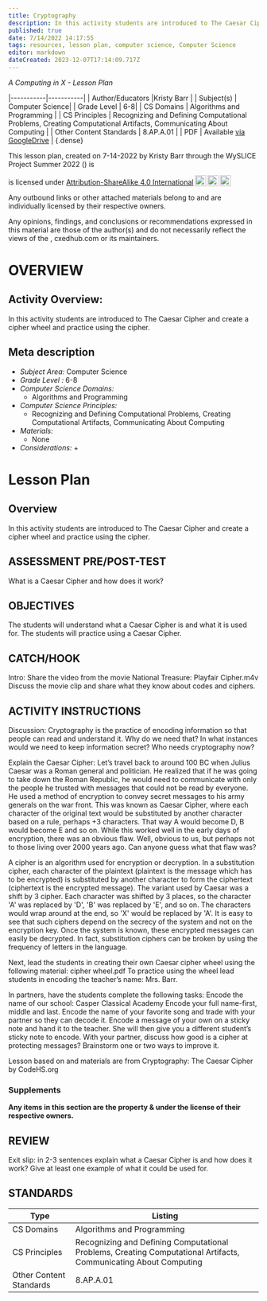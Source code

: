 ```yaml
---
title: Cryptography
description: In this activity students are introduced to The Caesar Cipher and create a cipher wheel and practice using the cipher.
published: true
date: 7/14/2022 14:17:55
tags: resources, lesson plan, computer science, Computer Science 
editor: markdown
dateCreated: 2023-12-07T17:14:09.717Z
---
```

*A Computing in X - Lesson Plan*

|-----------|-----------|
| Author/Educators |Kristy Barr |
| Subject(s) | Computer Science|
| Grade Level | 6-8|
| CS Domains | Algorithms and Programming |
| CS Principles | Recognizing and Defining Computational Problems, Creating Computational Artifacts, Communicating About Computing |
| Other Content Standards | 8.AP.A.01 | 
| PDF | Available [via GoogleDrive]() |
{.dense}






This lesson plan, created on 7-14-2022 by Kristy Barr through the  WySLICE Project Summer 2022 () is  <p xmlns:cc="http://creativecommons.org/ns#" >  is licensed under <a href="http://creativecommons.org/licenses/by-sa/4.0/?ref=chooser-v1" target="_blank" rel="license noopener noreferrer" style="display:inline-block;">Attribution-ShareAlike 4.0 International<img style="height:22px!important;margin-left:3px;vertical-align:text-bottom;" src="https://mirrors.creativecommons.org/presskit/icons/cc.svg?ref=chooser-v1"><img style="height:22px!important;margin-left:3px;vertical-align:text-bottom;" src="https://mirrors.creativecommons.org/presskit/icons/by.svg?ref=chooser-v1"><img style="height:22px!important;margin-left:3px;vertical-align:text-bottom;" src="https://mirrors.creativecommons.org/presskit/icons/sa.svg?ref=chooser-v1"></a></p>


Any outbound links or other attached materials belong to and are individually licensed by their respective owners. 


Any opinions, findings, and conclusions or recommendations expressed in this material are those of the author(s) and do not necessarily reflect the views of the , cxedhub.com or its maintainers.


# OVERVIEW
## Activity Overview:  
In this activity students are introduced to The Caesar Cipher and create a cipher wheel and practice using the cipher.
## Meta description
+ *Subject Area:* Computer Science 
+ *Grade Level :* 6-8 
+ *Computer Science Domains:*
   + Algorithms and Programming
+ *Computer Science Principles:*
   + Recognizing and Defining Computational Problems, Creating Computational Artifacts, Communicating About Computing
+ *Materials:* 
   + None
+ *Considerations:*
   + 


# Lesson Plan
## Overview
In this activity students are introduced to The Caesar Cipher and create a cipher wheel and practice using the cipher.
## ASSESSMENT PRE/POST-TEST
What is a Caesar Cipher and how does it work?
## OBJECTIVES
The students will understand what a Caesar Cipher is and what it is used for.
The students will practice using a Caesar Cipher.


## CATCH/HOOK
Intro: Share the video from the movie National Treasure: Playfair Cipher.m4v
Discuss the movie clip and share what they know about codes and ciphers.


## ACTIVITY INSTRUCTIONS
Discussion:
Cryptography is the practice of encoding information so that people can read and understand it.  Why do we need that?  In what instances would we need to keep information secret?  Who needs cryptography now?


Explain the Caesar Cipher:
Let’s travel back to around 100 BC when Julius Caesar was a Roman general and politician. He realized that if he was going to take down the Roman Republic, he would need to communicate with only the people he trusted with messages that could not be read by everyone. He used a method of encryption to convey secret messages to his army generals on the war front. This was known as Caesar Cipher, where each character of the original text would be substituted by another character based on a rule, perhaps +3 characters. That way A would become D, B would become E and so on. While this worked well in the early days of encryption, there was an obvious flaw. Well, obvious to us, but perhaps not to those living over 2000 years ago. Can anyone guess what that flaw was? 


A cipher is an algorithm used for encryption or decryption. In a substitution cipher, each character of the plaintext (plaintext is the message which has to be encrypted) is substituted by another character to form the ciphertext (ciphertext is the encrypted message). The variant used by Caesar was a shift by 3 cipher. Each character was shifted by 3 places, so the character 'A' was replaced by 'D', 'B' was replaced by 'E', and so on. The characters would wrap around at the end, so 'X' would be replaced by 'A'.  It is easy to see that such ciphers depend on the secrecy of the system and not on the encryption key. Once the system is known, these encrypted messages can easily be decrypted. In fact, substitution ciphers can be broken by using the frequency of letters in the language.


Next, lead the students in creating their own Caesar cipher wheel using the following material: cipher wheel.pdf
To practice using the wheel lead students in encoding the teacher’s name: Mrs. Barr.




In partners, have the students complete the following tasks:
Encode the name of our school: Casper Classical Academy
Encode your full name-first, middle and last.
Encode the name of your favorite song and trade with your partner so they can decode it.
Encode a message of your own on a sticky note and hand it to the teacher.  She will then give you a different student’s sticky note to encode.
With your partner, discuss how good is a cipher at protecting messages?  Brainstorm one or two ways to improve it.






Lesson based on and materials are from Cryptography: The Caesar Cipher by CodeHS.org


### Supplements
**Any items in this section are the property & under the license of their respective owners.**






## REVIEW
Exit slip: in 2-3 sentences explain what a Caesar Cipher is and how does it work? Give at least one example of what it could be used for.
## STANDARDS        
| Type | Listing | 
|-----------|-----------|
| CS Domains  | Algorithms and Programming|
| CS Principles   | Recognizing and Defining Computational Problems, Creating Computational Artifacts, Communicating About Computing|
| Other Content Standards | 8.AP.A.01  |